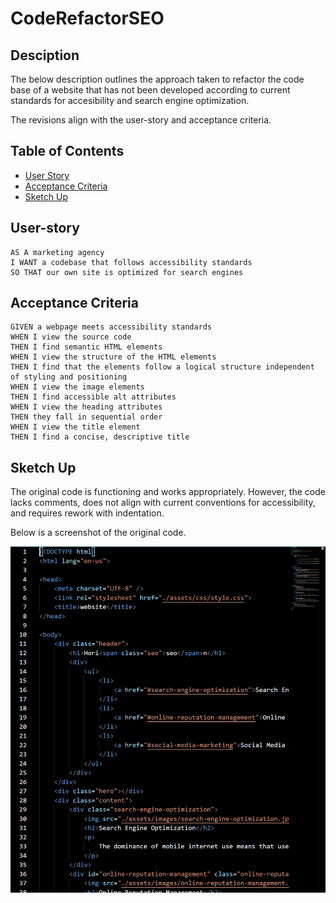 # CodeRefactorSEO

## Desciption
The below description outlines the approach taken to refactor the code base of a website that has not been developed according to current standards for accesibility and search engine optimization.

The revisions align with the user-story and acceptance criteria.

## Table of Contents

* [User Story](#User-story)
* [Acceptance Criteria](#Acceptance)
* [Sketch Up](#Sketch)

## User-story

```
AS A marketing agency
I WANT a codebase that follows accessibility standards
SO THAT our own site is optimized for search engines
```


## Acceptance Criteria

```
GIVEN a webpage meets accessibility standards
WHEN I view the source code
THEN I find semantic HTML elements
WHEN I view the structure of the HTML elements
THEN I find that the elements follow a logical structure independent of styling and positioning
WHEN I view the image elements
THEN I find accessible alt attributes
WHEN I view the heading attributes
THEN they fall in sequential order
WHEN I view the title element
THEN I find a concise, descriptive title
```

## Sketch Up

The original code is functioning and works appropriately. However, the code lacks comments, does not align with current conventions for accessibility, and requires rework with indentation.

Below is a screenshot of the original code.

![Image of Original Code](original_code.PNG)
